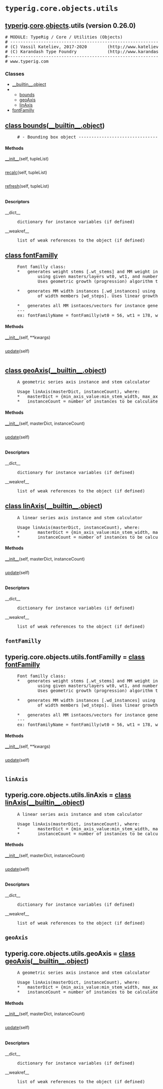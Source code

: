 

<a name="typerig.core.objects.utils"></a>

# `typerig.core.objects.utils`


<h2><a href="./typerig.html">typerig</a>.<a href="./typerig.core.html">core</a>.<a href="./typerig.core.objects.html">objects</a>.utils (<span class="info">version 0.26.0)</h2> <div class="module">  <div class="docstring">

<pre class="doc" markdown="0"># MODULE: TypeRig / Core / Utilities (Objects)
# -----------------------------------------------------------
# (C) Vassil Kateliev, 2017-2020        (http://www.kateliev.com)
# (C) Karandash Type Foundry            (http://www.karandash.eu)
#------------------------------------------------------------
# www.typerig.com</pre>

</div>  <div class="classes"><h3>Classes</h3><ul class="tree"><li><span class="class-name"><a href="./__builtin__.html#object">__builtin__.object</a></span></li><li><ul class="tree"><li><span class="class-name"><a href="./typerig.core.objects.utils.html#bounds">bounds</a></span></li><li><span class="class-name"><a href="./typerig.core.objects.utils.html#geoAxis">geoAxis</a></span></li><li><span class="class-name"><a href="./typerig.core.objects.utils.html#linAxis">linAxis</a></span></li></ul></li><li><span class="class-name"><a href="./typerig.core.objects.utils.html#fontFamilly">fontFamilly</a></span></li></ul><dl class="classes"><dt class="class"><h2><a name="bounds" href="#bounds">class <span class="class-name">bounds</span></a>(<a href="./__builtin__.html#object">__builtin__.object</a>)</h2></dt><dd class="class"><dd>


<pre class="doc" markdown="0"># - Bounding box object ----------------------------------</pre>


</dd><h4 class="head-methods">Methods </h4><dl class="function"><dt><a name="bounds-__init__" href="#bounds-__init__"><span class="function-name">__init__</span></a><span class="argspec">(self, tupleList)</span></dt><dd>

<pre class="doc" markdown="0"></pre>

</dd></dl>
<dl class="function"><dt><a name="bounds-recalc" href="#bounds-recalc"><span class="function-name">recalc</span></a><span class="argspec">(self, tupleList)</span></dt><dd>

<pre class="doc" markdown="0"></pre>

</dd></dl>
<dl class="function"><dt><a name="bounds-refresh" href="#bounds-refresh"><span class="function-name">refresh</span></a><span class="argspec">(self, tupleList)</span></dt><dd>

<pre class="doc" markdown="0"></pre>

</dd></dl>

  <h4 class="head-desc">Descriptors </h4><dl class="descriptor"><dt>__dict__</dt>
<dd>

<pre class="doc" markdown="0">dictionary for instance variables (if defined)</pre>

</dd>
</dl>
<dl class="descriptor"><dt>__weakref__</dt>
<dd>

<pre class="doc" markdown="0">list of weak references to the object (if defined)</pre>

</dd>
</dl>
</dd>
<dt class="class"><h2><a name="fontFamilly" href="#fontFamilly">class <span class="class-name">fontFamilly</span></a></h2></dt><dd class="class"><dd>


<pre class="doc" markdown="0">Font familly class:
*   generates weight stems [.wt_stems] and MM weight instances [.wt_instances]
        using given masters/layers wt0, wt1, and number of weight members [wt_steps].
        Uses geometric growth (progression) algorithm to determine stem weight

*   generates MM width instances [.wd_instances] using given number
        of width members [wd_steps]. Uses linear growth.

*   generates all MM isntaces/vectors for instance generation [.instances]
---
ex: fontFamilyName = fontFamilly(wt0 = 56, wt1 = 178, wt_steps = 7, wd_steps = 3)</pre>


</dd><h4 class="head-methods">Methods </h4><dl class="function"><dt><a name="fontFamilly-__init__" href="#fontFamilly-__init__"><span class="function-name">__init__</span></a><span class="argspec">(self, **kwargs)</span></dt><dd>

<pre class="doc" markdown="0"></pre>

</dd></dl>
<dl class="function"><dt><a name="fontFamilly-update" href="#fontFamilly-update"><span class="function-name">update</span></a><span class="argspec">(self)</span></dt><dd>

<pre class="doc" markdown="0"></pre>

</dd></dl>
</dd>
<dt class="class"><h2><a name="geoAxis" href="#geoAxis">class <span class="class-name">geoAxis</span></a>(<a href="./__builtin__.html#object">__builtin__.object</a>)</h2></dt><dd class="class"><dd>


<pre class="doc" markdown="0">A geometric series axis instance and stem calculator

Usage linAxis(masterDict, instanceCount), where:
*   masterDict = {min_axis_value:min_stem_width, max_axis_value:max_stem_width} ex: {0:50, 1000:750}
*   instanceCount = number of instances to be calculated</pre>


</dd><h4 class="head-methods">Methods </h4><dl class="function"><dt><a name="geoAxis-__init__" href="#geoAxis-__init__"><span class="function-name">__init__</span></a><span class="argspec">(self, masterDict, instanceCount)</span></dt><dd>

<pre class="doc" markdown="0"></pre>

</dd></dl>
<dl class="function"><dt><a name="geoAxis-update" href="#geoAxis-update"><span class="function-name">update</span></a><span class="argspec">(self)</span></dt><dd>

<pre class="doc" markdown="0"></pre>

</dd></dl>

  <h4 class="head-desc">Descriptors </h4><dl class="descriptor"><dt>__dict__</dt>
<dd>

<pre class="doc" markdown="0">dictionary for instance variables (if defined)</pre>

</dd>
</dl>
<dl class="descriptor"><dt>__weakref__</dt>
<dd>

<pre class="doc" markdown="0">list of weak references to the object (if defined)</pre>

</dd>
</dl>
</dd>
<dt class="class"><h2><a name="linAxis" href="#linAxis">class <span class="class-name">linAxis</span></a>(<a href="./__builtin__.html#object">__builtin__.object</a>)</h2></dt><dd class="class"><dd>


<pre class="doc" markdown="0">A linear series axis instance and stem calculator

Usage linAxis(masterDict, instanceCount), where:
*       masterDict = {min_axis_value:min_stem_width, max_axis_value:max_stem_width} ex: {0:50, 1000:750}
*       instanceCount = number of instances to be calculated</pre>


</dd><h4 class="head-methods">Methods </h4><dl class="function"><dt><a name="linAxis-__init__" href="#linAxis-__init__"><span class="function-name">__init__</span></a><span class="argspec">(self, masterDict, instanceCount)</span></dt><dd>

<pre class="doc" markdown="0"></pre>

</dd></dl>
<dl class="function"><dt><a name="linAxis-update" href="#linAxis-update"><span class="function-name">update</span></a><span class="argspec">(self)</span></dt><dd>

<pre class="doc" markdown="0"></pre>

</dd></dl>

  <h4 class="head-desc">Descriptors </h4><dl class="descriptor"><dt>__dict__</dt>
<dd>

<pre class="doc" markdown="0">dictionary for instance variables (if defined)</pre>

</dd>
</dl>
<dl class="descriptor"><dt>__weakref__</dt>
<dd>

<pre class="doc" markdown="0">list of weak references to the object (if defined)</pre>

</dd>
</dl>
</dd></dl></div></div>


<a name="typerig.core.objects.utils.fontFamilly"></a>

## `fontFamilly`


<dt class="class"><h2><span class="class-name">typerig.core.objects.utils.fontFamilly</span> = <a name="typerig.core.objects.utils.fontFamilly" href="#typerig.core.objects.utils.fontFamilly">class fontFamilly</a></h2></dt><dd class="class"><dd>


<pre class="doc" markdown="0">Font familly class:
*   generates weight stems [.wt_stems] and MM weight instances [.wt_instances]
        using given masters/layers wt0, wt1, and number of weight members [wt_steps].
        Uses geometric growth (progression) algorithm to determine stem weight

*   generates MM width instances [.wd_instances] using given number
        of width members [wd_steps]. Uses linear growth.

*   generates all MM isntaces/vectors for instance generation [.instances]
---
ex: fontFamilyName = fontFamilly(wt0 = 56, wt1 = 178, wt_steps = 7, wd_steps = 3)</pre>


</dd><h4 class="head-methods">Methods </h4><dl class="function"><dt><a name="fontFamilly-__init__" href="#fontFamilly-__init__"><span class="function-name">__init__</span></a><span class="argspec">(self, **kwargs)</span></dt><dd>

<pre class="doc" markdown="0"></pre>

</dd></dl>
<dl class="function"><dt><a name="fontFamilly-update" href="#fontFamilly-update"><span class="function-name">update</span></a><span class="argspec">(self)</span></dt><dd>

<pre class="doc" markdown="0"></pre>

</dd></dl>
</dd>


<a name="typerig.core.objects.utils.linAxis"></a>

## `linAxis`


<dt class="class"><h2><span class="class-name">typerig.core.objects.utils.linAxis</span> = <a name="typerig.core.objects.utils.linAxis" href="#typerig.core.objects.utils.linAxis">class linAxis</a>(<a href="./__builtin__.html#object">__builtin__.object</a>)</h2></dt><dd class="class"><dd>


<pre class="doc" markdown="0">A linear series axis instance and stem calculator

Usage linAxis(masterDict, instanceCount), where:
*       masterDict = {min_axis_value:min_stem_width, max_axis_value:max_stem_width} ex: {0:50, 1000:750}
*       instanceCount = number of instances to be calculated</pre>


</dd><h4 class="head-methods">Methods </h4><dl class="function"><dt><a name="linAxis-__init__" href="#linAxis-__init__"><span class="function-name">__init__</span></a><span class="argspec">(self, masterDict, instanceCount)</span></dt><dd>

<pre class="doc" markdown="0"></pre>

</dd></dl>
<dl class="function"><dt><a name="linAxis-update" href="#linAxis-update"><span class="function-name">update</span></a><span class="argspec">(self)</span></dt><dd>

<pre class="doc" markdown="0"></pre>

</dd></dl>

  <h4 class="head-desc">Descriptors </h4><dl class="descriptor"><dt>__dict__</dt>
<dd>

<pre class="doc" markdown="0">dictionary for instance variables (if defined)</pre>

</dd>
</dl>
<dl class="descriptor"><dt>__weakref__</dt>
<dd>

<pre class="doc" markdown="0">list of weak references to the object (if defined)</pre>

</dd>
</dl>
</dd>


<a name="typerig.core.objects.utils.geoAxis"></a>

## `geoAxis`


<dt class="class"><h2><span class="class-name">typerig.core.objects.utils.geoAxis</span> = <a name="typerig.core.objects.utils.geoAxis" href="#typerig.core.objects.utils.geoAxis">class geoAxis</a>(<a href="./__builtin__.html#object">__builtin__.object</a>)</h2></dt><dd class="class"><dd>


<pre class="doc" markdown="0">A geometric series axis instance and stem calculator

Usage linAxis(masterDict, instanceCount), where:
*   masterDict = {min_axis_value:min_stem_width, max_axis_value:max_stem_width} ex: {0:50, 1000:750}
*   instanceCount = number of instances to be calculated</pre>


</dd><h4 class="head-methods">Methods </h4><dl class="function"><dt><a name="geoAxis-__init__" href="#geoAxis-__init__"><span class="function-name">__init__</span></a><span class="argspec">(self, masterDict, instanceCount)</span></dt><dd>

<pre class="doc" markdown="0"></pre>

</dd></dl>
<dl class="function"><dt><a name="geoAxis-update" href="#geoAxis-update"><span class="function-name">update</span></a><span class="argspec">(self)</span></dt><dd>

<pre class="doc" markdown="0"></pre>

</dd></dl>

  <h4 class="head-desc">Descriptors </h4><dl class="descriptor"><dt>__dict__</dt>
<dd>

<pre class="doc" markdown="0">dictionary for instance variables (if defined)</pre>

</dd>
</dl>
<dl class="descriptor"><dt>__weakref__</dt>
<dd>

<pre class="doc" markdown="0">list of weak references to the object (if defined)</pre>

</dd>
</dl>
</dd>
